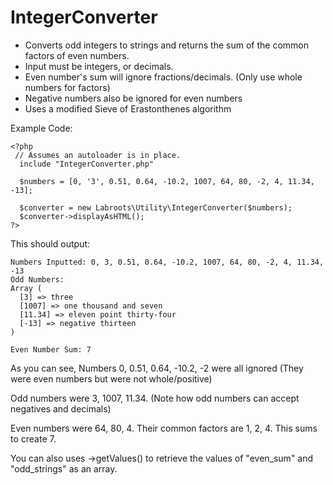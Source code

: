 # IntegerConverter


 * Converts odd integers to strings and returns the sum of the common factors of even numbers.
 * Input must be integers, or decimals.
 * Even number's sum will ignore fractions/decimals. (Only use whole numbers for factors)
 * Negative numbers also be ignored for even numbers
 * Uses a modified Sieve of Erastonthenes algorithm
 
Example Code:

```
<?php
 // Assumes an autoloader is in place.
  include "IntegerConverter.php"

  $numbers = [0, '3', 0.51, 0.64, -10.2, 1007, 64, 80, -2, 4, 11.34, -13];

  $converter = new Labroots\Utility\IntegerConverter($numbers);
  $converter->displayAsHTML();
?>
```

This should output:
```
Numbers Inputted: 0, 3, 0.51, 0.64, -10.2, 1007, 64, 80, -2, 4, 11.34, -13
Odd Numbers:
Array (
  [3] => three
  [1007] => one thousand and seven
  [11.34] => eleven point thirty-four
  [-13] => negative thirteen
)

Even Number Sum: 7 
```

As you can see, Numbers 0, 0.51, 0.64, -10.2, -2 were all ignored (They were even numbers but were not whole/positive)

Odd numbers were 3, 1007, 11.34. (Note how odd numbers can accept negatives and decimals)

Even numbers were 64, 80, 4. Their common factors are 1, 2, 4. This sums to create 7.


You can also uses ->getValues() to retrieve the values of "even_sum" and "odd_strings" as an array.
